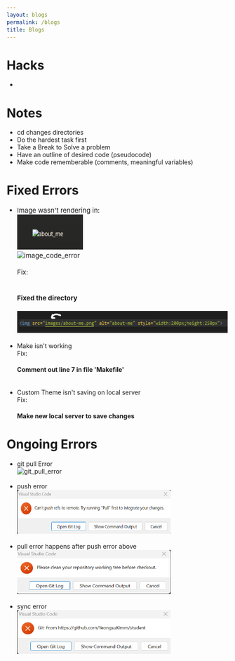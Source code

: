 ```yaml
---
layout: blogs
permalink: /blogs
title: Blogs
---
```

<h1>Hacks</h1>
<ul>
    <li></li>
</ul>
<h1>Notes</h1>
<ul>
    <li>cd changes directories</li>
    <li>Do the hardest task first</li>
    <li>Take a Break to Solve a problem</li>
    <li>Have an outline of desired code (pseudocode)</li>
    <li>Make code rememberable (comments, meaningful variables)</li>

</ul>
<h1>Fixed Errors</h1>
<ul>
    <li style="font-size:15px">
        Image wasn't rendering in:<br>
        <img src="images/image_render_error.png" alt="image_error" style="width:150px;height:80px"><br>
        <img src="images/img_code.png" alt="image_code_error" style="width:400px;height:60px"><br><br>
        Fix:<br><br>
        <h4>Fixed the directory</h4>
        <img src="images/image_fix.png" alt="image_code_fix" style="width:500px;height:50px">
    </li>
    <br>
    <li>
        Make isn't working<br>
        Fix:<br>
        <h4>Comment out line 7 in file 'Makefile'</h4>
    </li>
    <br>
    <li>Custom Theme isn't saving on local server
        <br>
        Fix:
        <h4>Make new local server to save changes</h4>
    </li>
</ul>
<h1>Ongoing Errors</h1>
<ul>
    <li>git pull Error<br>
        <img src="images/git_pull_err.png" alt="git_pull_error" style="height:50px;width:500px">
    </li>
    <br>
    <li>push error
        <br>
        <img src="images/push_error.png" alt="push_error" height="100" width="350">    
    </li>
    <br>
    <li>pull error happens after push error above<br>
        <img src="images/pull_error.png" alt="pull_error" height="100" width="350">
    </li>
    <br>    
    <li>sync error<br>
        <img src="images/syncerror.png" alt="sync_error" height="100" width="350">
    </li>
</ul>

<!-- 
<h1>To-do</h1>
<html>
    <head>
    </head>
    <body>
        <script>
            console.log(todo);
        </script>
    </body>
</html> -->
